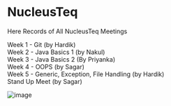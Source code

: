 # NucleusTeq
Here Records of All NucleusTeq Meetings

Week 1 - Git (by Hardik) <br>
Week 2 - Java Basics 1 (by Nakul) <br>
Week 3 - Java Basics 2 (By Priyanka) <br>
Week 4 - OOPS (by Sagar) <br>
Week 5 - Generic, Exception, File Handling (by Hardik) <br>
Stand Up Meet (by Sagar)

![image](https://user-images.githubusercontent.com/70679523/224509768-39b3b56c-416a-4b70-bf54-f0269a5dcdae.png)
